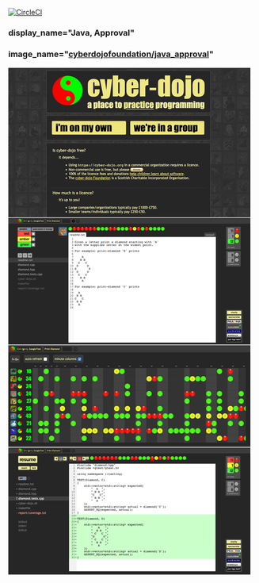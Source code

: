 [![CircleCI](https://circleci.com/gh/cyber-dojo-start-points/java-approval.svg?style=svg)](https://circleci.com/gh/cyber-dojo-start-points/java-approval)

### display_name="Java, Approval"
### image_name="[cyberdojofoundation/java_approval](https://hub.docker.com/repository/docker/cyberdojofoundation/java_approval)"

![cyber-dojo.org home page](https://github.com/cyber-dojo/cyber-dojo/blob/master/shared/home_page_snapshot.png)
